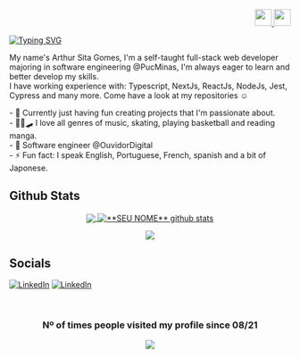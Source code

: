 <div align=right>
	<a href="https://github.com/SitaGomes/SitaGomes/blob/main/README_PORTUGUES.md">
		<img width="30" src="https://cdn.jsdelivr.net/gh/hampusborgos/country-flags@main/svg/br.svg"/>
	</a>
	<a href="https://github.com/SitaGomes/SitaGomes/blob/main/README_FRANCAIS.md">
		<img width="30" src="https://cdn.jsdelivr.net/gh/hampusborgos/country-flags@main/svg/fr.svg"/>
	</a>
</div>

[![Typing SVG](https://readme-typing-svg.demolab.com?font=Roboto&size=22&duration=3500&pause=200&color=FF80BF&width=800&lines=Hey%2C+what's+up+👋;Doing+good?+😁;Let+me+introduce+myself)](https://git.io/typing-svg)

<p>
  My name's Arthur Sita Gomes, I'm a self-taught full-stack web developer majoring in software engineering @PucMinas, I'm always eager to learn and better develop my skills.
</br>
  I have working experience with: Typescript, NextJs, ReactJs, NodeJs, Jest, Cypress and many more. Come have a look at my repositories ☺
</p>
	
<p align="left">
- 🔭 Currently just having fun creating projects that I'm passionate about.
	<br/>
- 👨‍🎤🛹 I love all genres of music, skating, playing basketball and reading manga.
	<br/>
- 👷 Software engineer @OuvidorDigital
		<br/>
- ⚡ Fun fact: I speak English, Portuguese, French, spanish and a bit of Japonese.
</p>

## Github Stats
<div align=center>

<a href="https://github.com/Gurupreet">
  <img align="center" src="https://github-readme-stats.vercel.app/api/top-langs/?username=SitaGomes&theme=dracula" />
</a>

<a href="https://github.com/Gurupreet">
 <img align="center" src="https://github-readme-stats.vercel.app/api?username=SitaGomes&show_icons=true&theme=dracula&line_height=40&custom_title=Sita+Gomes'+Github+Stats" alt="**SEU NOME** github stats"/>
</a>
	
<p></p>

![](https://streak-stats.demolab.com/?user=sitagomes&theme=dracula)
	
</div>

## Socials
	
<div align=left style={{display: "flex" "gap": "20px"}}>
	
[![LinkedIn](https://img.shields.io/badge/-LinkedIn-%230077B5?style=for-the-badge&logo=linkedin&logoColor=white)](https://www.linkedin.com/in/SitaGomes/)
[![LinkedIn](https://img.shields.io/badge/-Twitter-08009C?style=for-the-badge&logo=twitter&logoColor=white)](https://www.twitter.com/SitaGomes)
	
</div>

<br/>

<div align="center">
	
### Nº of times people visited my profile since 08/21

<img alingn="center" src="https://profile-counter.glitch.me/SitaGomes/count.svg" />
</div>
 
